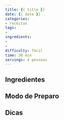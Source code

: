 ```yaml
---
title: {{ title }}
date: {{ date }}
categories:
- receitas
tags:
- 
ingredients:
- 
- 
difficulty: fácil
time: 30 min
servings: 4 pessoas
---
```


## Ingredientes

## Modo de Preparo

## Dicas